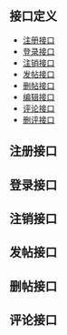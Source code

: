 
## 接口定义
- [注册接口](#注册接口)
- [登录接口]()
- [注销接口]()
- [发帖接口]()
- [删帖接口]()
- [编辑接口]()
- [评论接口]()
- [删评接口]()

## 注册接口

## 登录接口

## 注销接口

## 发帖接口

## 删帖接口

## 评论接口

